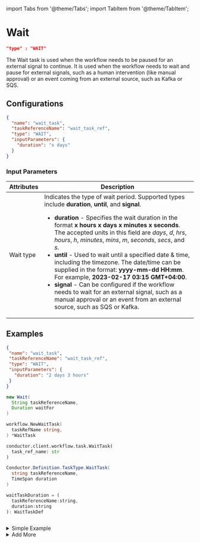 import Tabs from '@theme/Tabs';
import TabItem from '@theme/TabItem';

# Wait

```json
"type" : "WAIT"
```

The Wait task is used when the workflow needs to be paused for an external signal to continue. It is used when the workflow needs to wait and pause for external signals, such as a human intervention (like manual approval) or an event coming from an external source, such as Kafka or SQS.

## Configurations

```json
{
  "name": "wait_task",
  "taskReferenceName": "wait_task_ref",
  "type": "WAIT",
  "inputParameters": {
    "duration": "x days"
  }
}
```

### Input Parameters

| Attributes | Description                                                                                                                                                                                                                                                                                                                                                                                                                                                                                                                                                                                                                                                                                                                                          |
| ---------- | ---------------------------------------------------------------------------------------------------------------------------------------------------------------------------------------------------------------------------------------------------------------------------------------------------------------------------------------------------------------------------------------------------------------------------------------------------------------------------------------------------------------------------------------------------------------------------------------------------------------------------------------------------------------------------------------------------------------------------------------------------- |
| Wait type  | Indicates the type of wait period. Supported types include **duration**, **until**, and **signal**. <ul><li><b>duration</b> - Specifies the wait duration in the format **x hours x days x minutes x seconds**. The accepted units in this field are *days*, *d*, *hrs*, *hours*, *h*, *minutes*, *mins*, *m*, *seconds*, *secs*, and *s*.</li><li><b>until</b> - Used to wait until a specified date & time, including the timezone. The date/time can be supplied in the format: **yyyy-mm-dd HH:mm**. For example, **2023-02-17 03:15 GMT+04:00**.</li><li><b>signal</b> - Can be configured if the workflow needs to wait for an external signal, such as a manual approval or an event from an external source, such as SQS or Kafka.</li></ul> |

## Examples
 <Tabs>
 <TabItem value="JSON" lable="JSON">

 ```json
{
  "name": "wait_task",
  "taskReferenceName": "wait_task_ref",
  "type": "WAIT",
  "inputParameters": {
    "duration": "2 days 3 hours"
  }
}
```

</TabItem>
<TabItem value="Java" label="Java">

```java
new Wait(
  String taskReferenceName, 
  Duration waitFor
)
```

</TabItem>
<TabItem value="Golang" label="Golang">

```go
workflow.NewWaitTask(
  taskRefName string,
) *WaitTask
```

</TabItem>
<TabItem value="Python" label="Python">

```python
conductor.client.workflow.task.WaitTask(
  task_ref_name: str
)
```

</TabItem>
<TabItem value="CSharp" label="CSharp">

```csharp
Conductor.Definition.TaskType.WaitTask(
  string taskReferenceName, 
  TimeSpan duration
)
```

</TabItem>
<TabItem value="Javascript" label="Javascript">

```javascript
waitTaskDuration = (
  taskReferenceName:string,
  duration:string
): WaitTaskDef
```

</TabItem>
<TabItem value="Clojure" label="Clojure">

<!-- Todo: @gardusig -->
```clojure

```

</TabItem>
</Tabs>

<details><summary>Simple Example</summary>
<p>
The following wait task remains blocked until Dec 25, 2023, 9 am PST.

```json
{
  "name":"wait_until_date",
  "taskReferenceName":"wait_until_date_ref",
  "taskType": "WAIT",
  "inputParameters": {
    "until": "2023-12-25 09:00 PST"
  }
}
```
</p>
</details>

<details><summary>Add More</summary>
<p>
</p>
</details>